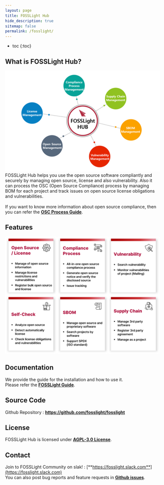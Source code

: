 ```yaml
---
layout: page
title: FOSSLight Hub
hide_description: true
sitemap: false
permalink: /fosslight/
---
```


* toc
{:toc}

## What is FOSSLight Hub?

<img src="../assets/img/fosslight_hub.png" alt="FOSSLight Hub"><br>
FOSSLight Hub helps you use the open source software compliantly and securely by managing open source, license and also vulnerability. Also it can process the OSC (Open Source Compliance) process by managing BOM for each project and track issues on open source license obligations and vulnerabilities.  <br>  
If you want to know more information about open source compliance, then you can refer the <a href="https://opensource.lge.com/guide/10"><b>OSC Process Guide</b></a>.

## Features

<img src="../assets/img/feature_eng.png" alt="Features"><br>

## Documentation

We provide the guide for the installation and how to use it.  
Please refer the <a href="https://fosslight.github.io/fosslight-guide-en/"><b>FOSSLight Guide</b></a>.

## Source Code

Github Repository : <a href="https://github.com/fosslight/fosslight"><b>https://github.com/fosslight/fosslight</b></a>

## License

FOSSLight Hub is licensed under <a href="https://opensource.org/licenses/AGPL-3.0"><b>AGPL-3.0 License</b></a>.

## Contact

Join to FOSSLight Community on slak! : [**https://fosslight.slack.com**](https://fosslight.slack.com)  
You can also post bug reports and feature requests in [**Github issues**](https://github.com/fosslight/fosslight/issues).
